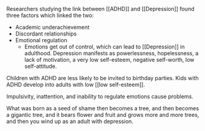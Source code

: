 Researchers studying the link between [[ADHD]] and [[Depression]] found three factors which linked the two:
- Academic underachievement
- Discordant relationships
- Emotional regulation
	- Emotions get out of control, which can lead to [[Depression]] in adulthood. Depression manifests as powerlessness, hopelessness, a lack of motivation, a very low self-esteem, negative self-worth, low self-attitude.

Children with ADHD are less likely to be invited to birthday parties.
Kids with ADHD develop into adults with low [[low self-esteem]].

Impulsivity, inattention, and inability to regulate emotions cause problems.

What was born as a seed of shame then becomes a tree, and then becomes a gigantic tree, and it bears flower and fruit and grows more and more trees, and then you wind up as an adult with depression.